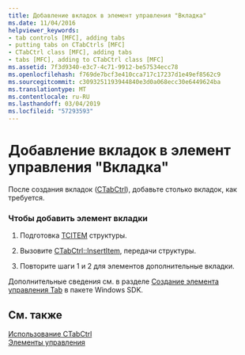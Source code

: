 ```yaml
---
title: Добавление вкладок в элемент управления "Вкладка"
ms.date: 11/04/2016
helpviewer_keywords:
- tab controls [MFC], adding tabs
- putting tabs on CTabCtrls [MFC]
- CTabCtrl class [MFC], adding tabs
- tabs [MFC], adding to CTabCtrl class [MFC]
ms.assetid: 7f3d9340-e3c7-4c71-9912-be57534ecc78
ms.openlocfilehash: f769de7bcf3e410cca717c17237d1e49ef8562c9
ms.sourcegitcommit: c3093251193944840e3d0a068ecc30e6449624ba
ms.translationtype: MT
ms.contentlocale: ru-RU
ms.lasthandoff: 03/04/2019
ms.locfileid: "57293593"
---
```

# <a name="adding-tabs-to-a-tab-control"></a>Добавление вкладок в элемент управления "Вкладка"

После создания вкладок ([CTabCtrl](../mfc/reference/ctabctrl-class.md)), добавьте столько вкладок, как требуется.

### <a name="to-add-a-tab-item"></a>Чтобы добавить элемент вкладки

1. Подготовка [TCITEM](/windows/desktop/api/commctrl/ns-commctrl-tagtcitema) структуры.

1. Вызовите [CTabCtrl::InsertItem](../mfc/reference/ctabctrl-class.md#insertitem), передачи структуры.

1. Повторите шаги 1 и 2 для элементов дополнительные вкладки.

Дополнительные сведения см. в разделе [Создание элемента управления Tab](/windows/desktop/Controls/tab-controls) в пакете Windows SDK.

## <a name="see-also"></a>См. также

[Использование CTabCtrl](../mfc/using-ctabctrl.md)<br/>
[Элементы управления](../mfc/controls-mfc.md)
